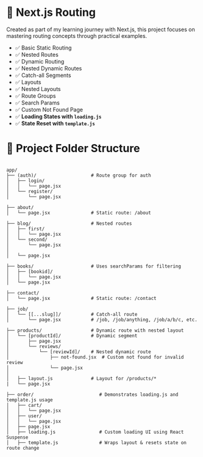 # 🧭 Next.js Routing

Created as part of my learning journey with Next.js, this project focuses on mastering routing concepts through practical examples.

- ✅ Basic Static Routing
- ✅ Nested Routes
- ✅ Dynamic Routing
- ✅ Nested Dynamic Routes
- ✅ Catch-all Segments
- ✅ Layouts  
- ✅ Nested Layouts  
- ✅ Route Groups 
- ✅ Search Params
- ✅ Custom Not Found Page
- ✅ **Loading States with `loading.js`**  
- ✅ **State Reset with `template.js`**

# 📁 Project Folder Structure

```text

app/
├── (auth)/                    # Route group for auth
│   ├── login/
│   │   └── page.jsx           
│   └── register/
│       └── page.jsx           

├── about/
│   └── page.jsx               # Static route: /about

├── blog/                      # Nested routes
│   ├── first/
│   │   └── page.jsx           
│   └── second/
│       └── page.jsx           
│
│   └── page.jsx               

├── books/                     # Uses searchParams for filtering
│   ├── [bookid]/                  
│   │   └── page.jsx              
│   └── page.jsx                   

├── contact/
│   └── page.jsx               # Static route: /contact

├── job/
│   └── [[...slug]]/           # Catch-all route
│       └── page.jsx           # /job, /job/anything, /job/a/b/c, etc.

├── products/                  # Dynamic route with nested layout             
│   └── [productId]/           # Dynamic segment
│       ├── page.jsx           
│       └── reviews/           
│           └── [reviewId]/    # Nested dynamic route
│               ├── not-found.jsx  # Custom not found for invalid review
│               └── page.jsx 
│ 
│   ├── layout.js              # Layout for /products/*
|   └── page.jsx      

├── order/                        # Demonstrates loading.js and template.js usage                
│   ├── cart/
│   │   └── page.jsx              
│   ├── user/
│   │   └── page.jsx              
│   ├── page.jsx                  
│   ├── loading.js                # Custom loading UI using React Suspense
│   ├── template.js               # Wraps layout & resets state on route change

```